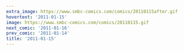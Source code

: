 ```yaml
---
extra_image: https://www.smbc-comics.com/comics/20110115after.gif
hovertext: '2011-01-15'
image: https://www.smbc-comics.com/comics/20110115.gif
next_comic: '2011-01-16'
prev_comic: '2011-01-14'
title: '2011-01-15'
---
```


